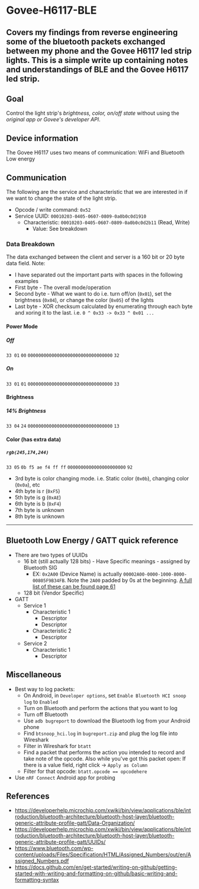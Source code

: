 # Govee-H6117-BLE
Covers my findings from reverse engineering some of the bluetooth packets exchanged between my phone and the Govee H6117 led strip lights. This is a simple write up containing notes and understandings of BLE and the Govee H6117 led strip.
---
## Goal
Control the light strip's _brightness, color, on/off state_ without using the _original app or Govee's developer API_.

## Device information
The Govee H6117 uses two means of communication: WiFi and Bluetooth Low energy

## Communication
The following are the service and characteristic that we are interested in if we want to change the state of the light strip.
- Opcode / write command: `0x52`
- Service UUID: `00010203-0405-0607-0809-0a0b0c0d1910`
  - Characteristic: `00010203-0405-0607-0809-0a0b0c0d2b11` (Read, Write)
    - Value: See breakdown
### Data Breakdown
The data exchanged between the client and server is a 160 bit or 20 byte data field.
Note:
- I have separated out the important parts with spaces in the following examples
- First byte - The overall mode/operation
- Second byte - What we want to do i.e. turn off/on (`0x01`), set the brightness (`0x04`), or change the color (`0x05`) of the lights
- Last byte - XOR checksum calculated by enumerating through each byte and xoring it to the last. i.e. `0 ^ 0x33 -> 0x33 ^ 0x01 ...`
#### Power Mode
##### Off
`33 01` `00` `00000000000000000000000000000000` `32`
##### On
`33 01` `01` `00000000000000000000000000000000` `33`
#### Brightness
##### 14% Brightness
`33 04` `24` `00000000000000000000000000000000` `13`
#### Color (has extra data)
##### `rgb(245,174,244)`
`33 05` `0b f5 ae f4 ff ff` `0000000000000000000000` `92`
- 3rd byte is color changing mode. i.e. Static color (`0x0b`), changing color (`0x0a`), etc
- 4th byte is r (`0xF5`)
- 5th byte is g (`0xAE`)
- 6th byte is b (`0xF4`)
- 7th byte is unknown
- 8th byte is unknown

---
## Bluetooth Low Energy / GATT quick reference
- There are two types of UUIDs
  - 16 bit (still actually 128 bits) - Have Specific meanings - assigned by Bluetooth SIG
    - EX: `0x2A00` (Device Name) is actually `00002A00-0000-1000-8000-00805F9B34FB`. Note the `2A00` padded by 0s at the beginning. [A full list of these can be found page 61](https://www.bluetooth.com/wp-content/uploads/Files/Specification/HTML/Assigned_Numbers/out/en/Assigned_Numbers.pdf)
  - 128 bit (Vendor Specific)
- GATT
  - Service 1
    - Characteristic 1
      - Descriptor
      - Descriptor
    - Characteristic 2
      - Descriptor
   - Service 2
     - Characteristic 1
       - Descriptor

## Miscellaneous
- Best way to log packets:
  - On Android, in `Developer options`, set `Enable Bluetooth HCI snoop log` to `Enabled`
  - Turn on Bluetooth and perform the actions that you want to log
  - Turn off Bluetooth
  - Use `adb bugreport` to download the Bluetooth log from your Android phone
  - Find `btsnoop_hci.log` in `bugreport.zip` and plug the log file into Wireshark
  - Filter in Wireshark for `btatt`
  - Find a packet that performs the action you intended to record and take note of the opcode. Also while you've got this packet open: If there is a value field, right click -> `Apply as Column`
  - Filter for that opcode: `btatt.opcode == opcodehere`
- Use `nRF Connect` Android app for probing

## References
- https://developerhelp.microchip.com/xwiki/bin/view/applications/ble/introduction/bluetooth-architecture/bluetooth-host-layer/bluetooth-generic-attribute-profile-gatt/Data-Organization/
- https://developerhelp.microchip.com/xwiki/bin/view/applications/ble/introduction/bluetooth-architecture/bluetooth-host-layer/bluetooth-generic-attribute-profile-gatt/UUIDs/
- https://www.bluetooth.com/wp-content/uploads/Files/Specification/HTML/Assigned_Numbers/out/en/Assigned_Numbers.pdf
- https://docs.github.com/en/get-started/writing-on-github/getting-started-with-writing-and-formatting-on-github/basic-writing-and-formatting-syntax
